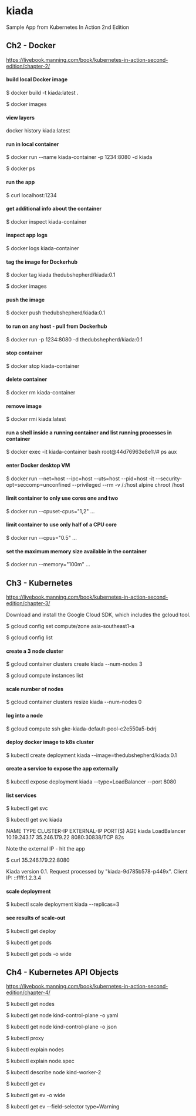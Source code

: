 # kiada

Sample App from Kubernetes In Action 2nd Edition

## Ch2 - Docker

https://livebook.manning.com/book/kubernetes-in-action-second-edition/chapter-2/

#### build local Docker image

$ docker build -t kiada:latest .

$ docker images

#### view layers

docker history kiada:latest

#### run in local container

$ docker run --name kiada-container -p 1234:8080 -d kiada

$ docker ps

#### run the app

$ curl localhost:1234

#### get additional info about the container

$ docker inspect kiada-container

#### inspect app logs

$ docker logs kiada-container

#### tag the image for Dockerhub

$ docker tag kiada thedubshepherd/kiada:0.1

$ docker images

#### push the image

$ docker push thedubshepherd/kiada:0.1

#### to run on any host - pull from Dockerhub

$ docker run -p 1234:8080 -d thedubshepherd/kiada:0.1

#### stop container

$ docker stop kiada-container

#### delete container

$ docker rm kiada-container

#### remove image

$ docker rmi kiada:latest

#### run a shell inside a running container and list running processes in container

$ docker exec -it kiada-container bash
root@44d76963e8e1:/# ps aux

#### enter Docker desktop VM

$ docker run --net=host --ipc=host --uts=host --pid=host -it --security-opt=seccomp=unconfined --privileged --rm -v /:/host alpine chroot /host

#### limit container to only use cores one and two

$ docker run --cpuset-cpus="1,2" ...

#### limit container to use only half of a CPU core

$ docker run --cpus="0.5" ...

#### set the maximum memory size available in the container

$ docker run --memory="100m" ...

## Ch3 - Kubernetes

https://livebook.manning.com/book/kubernetes-in-action-second-edition/chapter-3/

Download and install the Google Cloud SDK, which includes the gcloud tool.

$ gcloud config set compute/zone asia-southeast1-a

$ gcloud config list

#### create a 3 node cluster

$ gcloud container clusters create kiada --num-nodes 3

$ gcloud compute instances list

#### scale number of nodes

$ gcloud container clusters resize kiada --num-nodes 0

#### log into a node

$ gcloud compute ssh gke-kiada-default-pool-c2e550a5-bdrj

#### deploy docker image to k8s cluster

$ kubectl create deployment kiada --image=thedubshepherd/kiada:0.1

#### create a service to expose the app externally

$ kubectl expose deployment kiada --type=LoadBalancer --port 8080

#### list services

$ kubectl get svc

$ kubectl get svc kiada

NAME TYPE CLUSTER-IP EXTERNAL-IP PORT(S) AGE
kiada LoadBalancer 10.19.243.17 35.246.179.22 8080:30838/TCP 82s

Note the external IP - hit the app

$ curl 35.246.179.22:8080

Kiada version 0.1. Request processed by "kiada-9d785b578-p449x". Client IP: ::ffff:1.2.3.4

#### scale deployment

$ kubectl scale deployment kiada --replicas=3

#### see results of scale-out

$ kubectl get deploy

$ kubectl get pods

$ kubectl get pods -o wide

## Ch4 - Kubernetes API Objects

https://livebook.manning.com/book/kubernetes-in-action-second-edition/chapter-4/

$ kubectl get nodes

$ kubectl get node kind-control-plane -o yaml

$ kubectl get node kind-control-plane -o json

$ kubectl proxy

$ kubectl explain nodes

$ kubectl explain node.spec

$ kubectl describe node kind-worker-2

$ kubectl get ev

$ kubectl get ev -o wide

$ kubectl get ev --field-selector type=Warning
